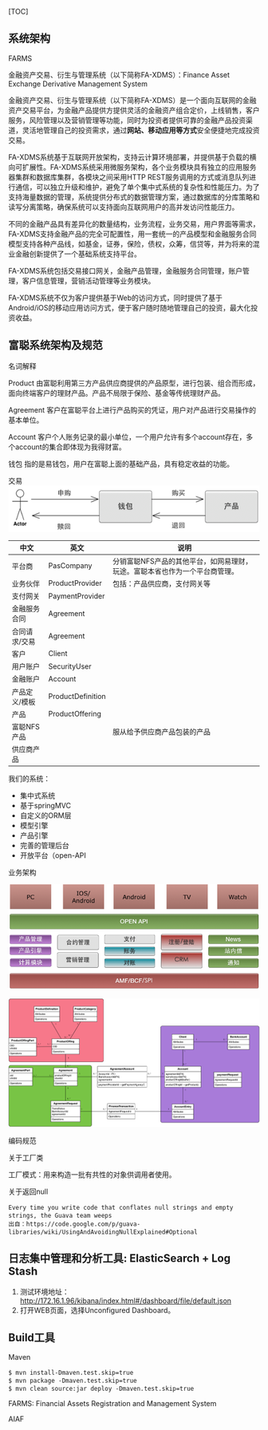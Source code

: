 [TOC]

## 系统架构

FARMS

金融资产交易、衍生与管理系统（以下简称FA-XDMS）：Finance Asset Exchange Derivative Management System

金融资产交易、衍生与管理系统（以下简称FA-XDMS）是一个面向互联网的金融资产交易平台，为金融产品提供方提供灵活的金融资产组合定价，上线销售，客户服务，风险管理以及营销管理等功能，同时为投资者提供可靠的金融产品投资渠道，灵活地管理自己的投资需求，通过**网站、移动应用等方式**安全便捷地完成投资交易。

FA-XDMS系统基于互联网开放架构，支持云计算环境部署，并提供基于负载的横向可扩展性。FA-XDMS系统采用微服务架构，各个业务模块具有独立的应用服务器集群和数据库集群，各模块之间采用HTTP REST服务调用的方式或消息队列进行通信，可以独立升级和维护，避免了单个集中式系统的复杂性和性能压力。为了支持海量数据的管理，系统提供分布式的数据管理方案，通过数据库的分库策略和读写分离策略，确保系统可以支持面向互联网用户的高并发访问性能压力。

不同的金融产品具有差异化的数量结构，业务流程，业务交易，用户界面等需求，FA-XDMS支持金融产品的完全可配置性，用一套统一的产品模型和金融服务合同模型支持各种产品线，如基金，证券，保险，债权，众筹，信贷等，并为将来的混业金融创新提供了一个基础系统支持平台。

FA-XDMS系统包括交易接口网关，金融产品管理，金融服务合同管理，账户管理，客户信息管理，营销活动管理等业务模块。

FA-XDMS系统不仅为客户提供基于Web的访问方式，同时提供了基于Android/iOS的移动应用访问方式，便于客户随时随地管理自己的投资，最大化投资收益。





## 富聪系统架构及规范

名词解释

Product        由富聪利用第三方产品供应商提供的产品原型，进行包装、组合而形成，面向终端客户的理财产品。产品不局限于保险、基金等传统理财产品。

Agreement	客户在富聪平台上进行产品购买的凭证，用户对产品进行交易操作的基本单位。

Account		客户个人账务记录的最小单位，一个用户允许有多个account存在，多个account的集合即体现为我得财富。

钱包			指的是易钱包，用户在富聪上面的基础产品，具有稳定收益的功能。

交易		![交易](.\imagenote\富聪--交易--概念.png)



| 中文      | 英文                | 说明                                      |
| ------- | ----------------- | --------------------------------------- |
| 平台商     | PasCompany        | 分销富聪NFS产品的其他平台，如网易理财，玩途。富聪本省也作为一个平台商管理。 |
| 业务伙伴    | ProductProvider   | 包括：产品供应商，支付网关等                          |
| 支付网关    | PaymentProvider   |                                         |
| 金融服务合同  | Agreement         |                                         |
| 合同请求/交易 | Agreement         |                                         |
| 客户      | Client            |                                         |
| 用户账户    | SecurityUser      |                                         |
| 金融账户    | Account           |                                         |
| 产品定义/模板 | ProductDefinition |                                         |
| 产品      | ProductOffering   |                                         |
| 富聪NFS产品 |                   | 服从给予供应商产品包装的产品                          |
| 供应商产品   |                   |                                         |





我们的系统：

- 集中式系统
- 基于springMVC
- 自定义的ORM层
- 模型引擎 
- 产品引擎
- 完善的管理后台
- 开放平台（open-API

业务架构

![](.\imagenote\业务架构.png)

![](.\imagenote\业务架构2.png)





编码规范

关于工厂类

工厂模式：用来构造一批有共性的对象供调用者使用。

关于返回null

```
Every time you write code that conflates null strings and empty strings, the Guava team weeps
出自：https://code.google.com/p/guava-libraries/wiki/UsingAndAvoidingNullExplained#Optional
```







##  日志集中管理和分析工具: ElasticSearch + Log Stash

1. 测试环境地址：http://172.16.1.96/kibana/index.html#/dashboard/file/default.json
2. 打开WEB页面，选择Unconfigured Dashboard。

##  Build工具

Maven

```
$ mvn install-Dmaven.test.skip=true
$ mvn package -Dmaven.test.skip=true
$ mvn clean source:jar deploy -Dmaven.test.skip=true
```

FARMS:
Financial Assets Registration and Management System

AIAF


